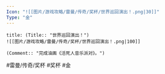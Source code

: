 ```yaml
---
Icon: "![[图片/游戏攻略/雷曼/传奇/奖杯/世界巡回演出！.png|30]]"
Type: "金"
---
```

```ad-common-gold-trophy
title: (Title:: "世界巡回演出！")
![[图片/游戏攻略/雷曼/传奇/奖杯/世界巡回演出！.png|100]]

(Comment:: "完成油画《活死人音乐派对》。")
```

#雷曼/传奇/奖杯 #奖杯 #金

